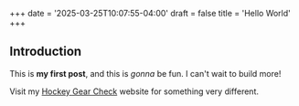 +++
date = '2025-03-25T10:07:55-04:00'
draft = false
title = 'Hello World'
+++

## Introduction

This is **my first post**, and this is *gonna* be fun. I can't wait to build more!

Visit my [Hockey Gear Check](https://hockeygearcheck.com) website for something very different.